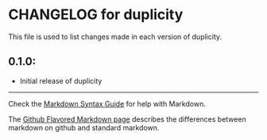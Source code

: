 # CHANGELOG for duplicity

This file is used to list changes made in each version of duplicity.

## 0.1.0:

* Initial release of duplicity

- - - 
Check the [Markdown Syntax Guide](http://daringfireball.net/projects/markdown/syntax) for help with Markdown.

The [Github Flavored Markdown page](http://github.github.com/github-flavored-markdown/) describes the differences between markdown on github and standard markdown.
